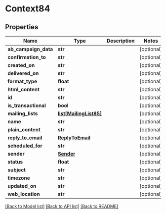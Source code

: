 # Context84

## Properties
Name | Type | Description | Notes
------------ | ------------- | ------------- | -------------
**ab_campaign_data** | **str** |  | [optional] 
**confirmation_to** | **str** |  | [optional] 
**created_on** | **str** |  | [optional] 
**delivered_on** | **str** |  | [optional] 
**format_type** | **float** |  | [optional] 
**html_content** | **str** |  | [optional] 
**id** | **str** |  | [optional] 
**is_transactional** | **bool** |  | [optional] 
**mailing_lists** | [**list[MailingList85]**](MailingList85.md) |  | [optional] 
**name** | **str** |  | [optional] 
**plain_content** | **str** |  | [optional] 
**reply_to_email** | [**ReplyToEmail**](ReplyToEmail.md) |  | [optional] 
**scheduled_for** | **str** |  | [optional] 
**sender** | [**Sender**](Sender.md) |  | [optional] 
**status** | **float** |  | [optional] 
**subject** | **str** |  | [optional] 
**timezone** | **str** |  | [optional] 
**updated_on** | **str** |  | [optional] 
**web_location** | **str** |  | [optional] 

[[Back to Model list]](../README.md#documentation-for-models) [[Back to API list]](../README.md#documentation-for-api-endpoints) [[Back to README]](../README.md)


